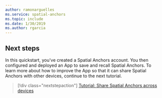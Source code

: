 ```yaml
---
author: ramonarguelles
ms.service: spatial-anchors
ms.topic: include
ms.date: 1/30/2019
ms.author: rgarcia
---
```

## Next steps

In this quickstart, you've created a Spatial Anchors account. You then configured and deployed an App to save and recall Spatial Anchors. To learn more about how to improve the App so that it can share Spatial Anchors with other devices, continue to the next tutorial.

> [!div class="nextstepaction"]
> [Tutorial: Share Spatial Anchors across devices](../tutorials/tutorial-share-anchors-across-devices.md)
